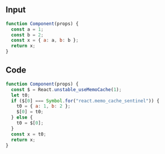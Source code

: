 
## Input

```javascript
function Component(props) {
  const a = 1;
  const b = 2;
  const x = { a: a, b: b };
  return x;
}

```

## Code

```javascript
function Component(props) {
  const $ = React.unstable_useMemoCache(1);
  let t0;
  if ($[0] === Symbol.for("react.memo_cache_sentinel")) {
    t0 = { a: 1, b: 2 };
    $[0] = t0;
  } else {
    t0 = $[0];
  }
  const x = t0;
  return x;
}

```
      